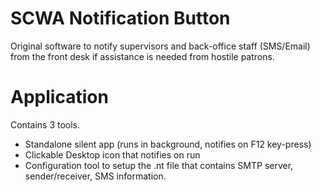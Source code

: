 # SCWA Notification Button
Original software to notify supervisors and back-office staff (SMS/Email) from the front desk if assistance is needed from hostile patrons. 

# Application
Contains 3 tools. 
* Standalone silent app (runs in background, notifies on F12 key-press)
* Clickable Desktop icon that notifies on run
* Configuration tool to setup the .nt file that contains SMTP server, sender/receiver, SMS information.

